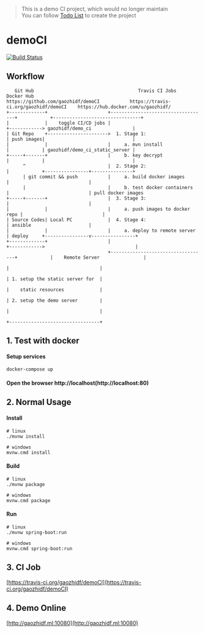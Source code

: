 > This is a demo CI project, which would no longer maintain  
> You can follow [Todo List](https://github.com/gaozhidf/demoCI/wiki) to create the project


# demoCI
[![Build Status](https://travis-ci.org/gaozhidf/demoCI.svg?branch=master)](https://travis-ci.org/gaozhidf/demoCI)


## Workflow
```
   Git Hub                                      Travis CI Jobs                           Docker Hub
https://github.com/gaozhidf/demoCI           https://travis-ci.org/gaozhidf/demoCI    https://hub.docker.com/u/gaozhidf/
+-------------+                      +-----------------------------------+            +--------------------------------+
|             |    toggle CI/CD jobs |                                   +------------> gaozhidf/demo_ci               |
| Git Repo    +---------------------->  1. Stage 1:                      | push images|                                |
|             |                      |     a. mvn install                |            | gaozhidf/demo_ci_static_server |
+-----+-------+                      |     b. key decrypt                |            |                                |
      ^                              |  2. Stage 2:                      |            +----------------+---------------+
      | git commit && push           |     a. build docker images        |                             |
      |                              |     b. test docker containers     |                             | pull docker images
+-----+-------+                      |  3. Stage 3:                      |                             |
|             |                      |     a. push images to docker repo |                             |
| Source Codes| Local PC             |  4. Stage 4:                      | ansible                     |
|             |                      |     a. deploy to remote server    | deploy     +----------------v----------------+
+-------------+                      |                                   +------------>                                 |
                                     +-----------------------------------+            |    Remote Server                |
                                                                                      |                                 |
                                                                                      | 1. setup the static server for  |
                                                                                      |    static resources             |
                                                                                      | 2. setup the demo server        |
                                                                                      |                                 |
                                                                                      +---------------------------------+

```

## 1. Test with docker
#### Setup services
```shell
docker-compose up
```

#### Open the browser http://localhost(http://localhost:80)

## 2. Normal Usage
#### Install
```shell
# linux
./mvnw install

# windows
mvnw.cmd install
```

#### Build
```shell
# linux
./mvnw package

# windows
mvnw.cmd package
```

#### Run
```shell
# linux
./mvnw spring-boot:run

# windows
mvnw.cmd spring-boot:run
```

## 3. CI Job
[https://travis-ci.org/gaozhidf/demoCI](https://travis-ci.org/gaozhidf/demoCI)

## 4. Demo Online
[http://gaozhidf.ml:10080](http://gaozhidf.ml:10080)
